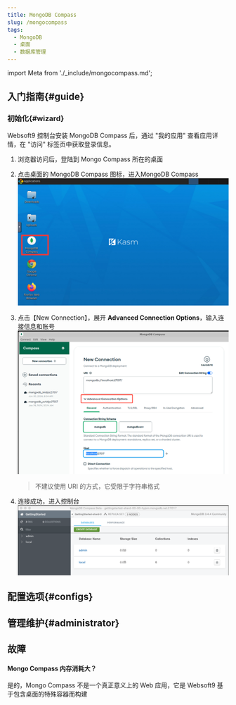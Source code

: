 ```yaml
---
title: MongoDB Compass
slug: /mongocompass
tags:
  - MongoDB
  - 桌面
  - 数据库管理
---
```


import Meta from './_include/mongocompass.md';

<Meta name="meta" />

## 入门指南{#guide}

### 初始化{#wizard}

Websoft9 控制台安装 MongoDB Compass 后，通过 "我的应用" 查看应用详情，在 "访问" 标签页中获取登录信息。  

1. 浏览器访问后，登陆到 Mongo Compass 所在的桌面

2. 点击桌面的 MongoDB Compass 图标，进入MongoDB Compass
   ![](./assets/mongodbcompass-click-websoft9.png)

3. 点击【New Connection】，展开 **Advanced Connection Options**，输入连接信息和账号
   ![](./assets/mongodbcompass001-websoft9.png)

   > 不建议使用 URI 的方式，它受限于字符串格式

4. 连接成功，进入控制台
   ![](./assets/mongodbcompass002-websoft9.png)

## 配置选项{#configs}

## 管理维护{#administrator}

## 故障

#### Mongo Compass 内存消耗大？

是的，Mongo Compass 不是一个真正意义上的 Web 应用，它是 Websoft9 基于包含桌面的特殊容器而构建